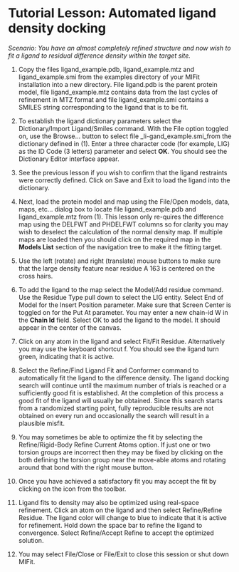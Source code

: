 # Tutorial Lesson: Automated ligand density docking #

_Scenario: You have an almost completely refined structure and now wish to fit a ligand to residual difference density within the target site._

1. Copy the files ligand\_example.pdb, ligand\_example.mtz and ligand\_example.smi from the examples directory of your MIFit installation into a new directory. File ligand.pdb is the parent protein model, file ligand\_example.mtz contains data from the last cycles of refinement in MTZ format and file ligand\_example.smi contains a SMILES string corresponding to the ligand that is to be fit.

2. To establish the ligand dictionary parameters select the Dictionary/Import Ligand/Smiles command. With the File option toggled on, use the Browse... button to select file _li-gand\_example.smi_from the dictionary defined in (1). Enter a three character code (for example, LIG) as the ID Code (3 letters) parameter and select **OK**. You should see the Dictionary Editor interface appear.

3. See the previous lesson if you wish to confirm that the ligand restraints were correctly defined. Click on Save and Exit to load the ligand into the dictionary.

4. Next, load the protein model and map using the File/Open models, data, maps, etc... dialog box to locate file ligand\_example.pdb and ligand\_example.mtz from (1). This lesson only re-quires the difference map using the DELFWT and PHDELFWT columns so for clarity you may wish to deselect the calculation of the normal density map. If multiple maps are loaded then you should click on the required map in the **Models List** section of the navigation tree to make it the fitting target.

5. Use the left (rotate) and right (translate) mouse buttons to make sure that the large density feature near residue A 163 is centered on the cross hairs.

6. To add the ligand to the map select the Model/Add residue command. Use the Residue Type pull down to select the LIG entity. Select End of Model for the Insert Position parameter. Make sure that Screen Center is toggled on for the Put At parameter. You may enter a new chain-id W in the **Chain Id** field. Select OK to add the ligand to the model. It should appear in the center of the canvas.

7. Click on any atom in the ligand and select Fit/Fit Residue. Alternatively you may use the keyboard shortcut f. You should see the ligand turn green, indicating that it is active.

8. Select the Refine/Find Ligand Fit and Conformer command to automatically fit the ligand to the difference density. The ligand docking search will continue until the maximum number of trials is reached or a sufficiently good fit is established. At the completion of this process a good fit of the ligand will usually be obtained. Since this search starts from a randomized starting point, fully reproducible results are not obtained on every run and occasionally the search will result in a plausible misfit.

9. You may sometimes be able to optimize the fit by selecting the Refine/Rigid-Body Refine Current Atoms option. If just one or two torsion groups are incorrect then they may be fixed by clicking on the both defining the torsion group near the move-able atoms and rotating around that bond with the right mouse button.

10. Once you have achieved a satisfactory fit you may accept the fit by clicking on the icon from the toolbar.

11. Ligand fits to density may also be optimized using real-space refinement. Click an atom on the ligand and then select Refine/Refine Residue. The ligand color will change to blue to indicate that it is active for refinement. Hold down the space bar to refine the ligand to convergence. Select Refine/Accept Refine to accept the optimized solution.

12. You may select File/Close or File/Exit to close this session or shut down MIFit.